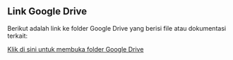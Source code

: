 ## Link Google Drive

Berikut adalah link ke folder Google Drive yang berisi file atau dokumentasi terkait:

[Klik di sini untuk membuka folder Google Drive](https://drive.google.com/drive/folders/18QxqtX_hoYjo7G4pEqtWadhO1jYXDWni)
